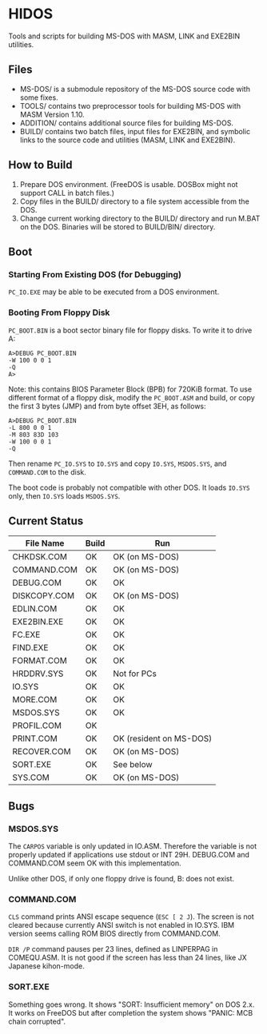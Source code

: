 # HIDOS

Tools and scripts for building MS-DOS with MASM, LINK and EXE2BIN
utilities.

## Files

- MS-DOS/ is a submodule repository of the MS-DOS source code with some fixes.
- TOOLS/ contains two preprocessor tools for building MS-DOS with MASM Version 1.10.
- ADDITION/ contains additional source files for building MS-DOS.
- BUILD/ contains two batch files, input files for EXE2BIN, and symbolic links to the source code and utilities (MASM, LINK and EXE2BIN).

## How to Build

1. Prepare DOS environment.  (FreeDOS is usable.  DOSBox might not support CALL in batch files.)
2. Copy files in the BUILD/ directory to a file system accessible from the DOS.
3. Change current working directory to the BUILD/ directory and run M.BAT on the DOS.  Binaries will be stored to BUILD/BIN/ directory.

## Boot

### Starting From Existing DOS (for Debugging)

`PC_IO.EXE` may be able to be executed from a DOS environment.

### Booting From Floppy Disk

`PC_BOOT.BIN` is a boot sector binary file for floppy disks.
To write it to drive A:

```
A>DEBUG PC_BOOT.BIN
-W 100 0 0 1
-Q
A>
```

Note: this contains BIOS Parameter Block (BPB) for 720KiB format.
To use different format of a floppy disk, modify the `PC_BOOT.ASM` and build, or copy the first 3 bytes (JMP) and from byte offset 3EH, as follows:

```
A>DEBUG PC_BOOT.BIN
-L 800 0 0 1
-M 803 83D 103
-W 100 0 0 1
-Q
```

Then rename `PC_IO.SYS` to `IO.SYS` and copy `IO.SYS`, `MSDOS.SYS`, and `COMMAND.COM` to the disk.

The boot code is probably not compatible with other DOS.
It loads `IO.SYS` only, then `IO.SYS` loads `MSDOS.SYS`.

## Current Status

| File Name         | Build               | Run                        |
| ----------------- | ------------------- | -------------------------- |
| CHKDSK.COM        | OK                  | OK (on MS-DOS)             |
| COMMAND.COM       | OK                  | OK (on MS-DOS)             |
| DEBUG.COM         | OK                  | OK                         |
| DISKCOPY.COM      | OK                  | OK (on MS-DOS)             |
| EDLIN.COM         | OK                  | OK                         |
| EXE2BIN.EXE       | OK                  | OK                         |
| FC.EXE            | OK                  | OK                         |
| FIND.EXE          | OK                  | OK                         |
| FORMAT.COM        | OK                  | OK                         |
| HRDDRV.SYS        | OK                  | Not for PCs                |
| IO.SYS            | OK                  | OK                         |
| MORE.COM          | OK                  | OK                         |
| MSDOS.SYS         | OK                  | OK                         |
| PROFIL.COM        | OK                  |                            |
| PRINT.COM         | OK                  | OK (resident on MS-DOS)    |
| RECOVER.COM       | OK                  | OK (on MS-DOS)             |
| SORT.EXE          | OK                  | See below                  |
| SYS.COM           | OK                  | OK (on MS-DOS)             |

## Bugs

### MSDOS.SYS

The `CARPOS` variable is only updated in IO.ASM.
Therefore the variable is not properly updated if applications use stdout or INT 29H.
DEBUG.COM and COMMAND.COM seem OK with this implementation.

Unlike other DOS, if only one floppy drive is found, B: does not exist.

### COMMAND.COM

`CLS` command prints ANSI escape sequence (`ESC [ 2 J`).
The screen is not cleared because currently ANSI switch is not enabled in IO.SYS.
IBM version seems calling ROM BIOS directly from COMMAND.COM.

`DIR /P` command pauses per 23 lines, defined as LINPERPAG in COMEQU.ASM.
It is not good if the screen has less than 24 lines, like JX Japanese kihon-mode.

### SORT.EXE

Something goes wrong.
It shows "SORT: Insufficient memory" on DOS 2.x.
It works on FreeDOS but after completion the system shows "PANIC: MCB chain corrupted".
